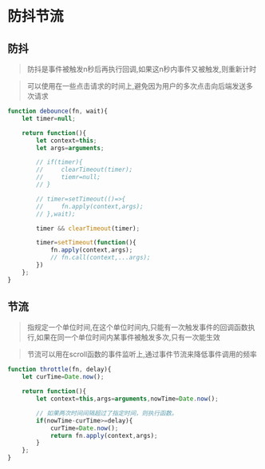 # 防抖节流

## 防抖
> 防抖是事件被触发n秒后再执行回调,如果这n秒内事件又被触发,则重新计时

> 可以使用在一些点击请求的时间上,避免因为用户的多次点击向后端发送多次请求

```js
function debounce(fn, wait){
    let timer=null;

    return function(){
        let context=this;
        let args=arguments;

        // if(timer){
        //     clearTimeout(timer);
        //     tiemr=null;
        // }

        // timer=setTimeout(()=>{
        //     fn.apply(context,args);
        // },wait);

        timer && clearTimeout(timer);

        timer=setTimeout(function(){
            fn.apply(context,args);
            // fn.call(context,...args);
        })
    };
}
```


## 节流
> 指规定一个单位时间,在这个单位时间内,只能有一次触发事件的回调函数执行,如果在同一个单位时间内某事件被触发多次,只有一次能生效

> 节流可以用在scroll函数的事件监听上,通过事件节流来降低事件调用的频率

```js
function throttle(fn, delay){
    let curTime=Date.now();

    return function(){
        let context=this,args=arguments,nowTime=Date.now();

        // 如果两次时间间隔超过了指定时间，则执行函数。
        if(nowTime-curTime>=delay){
            curTime=Date.now();
            return fn.apply(context,args);
        }
    };
}

```

